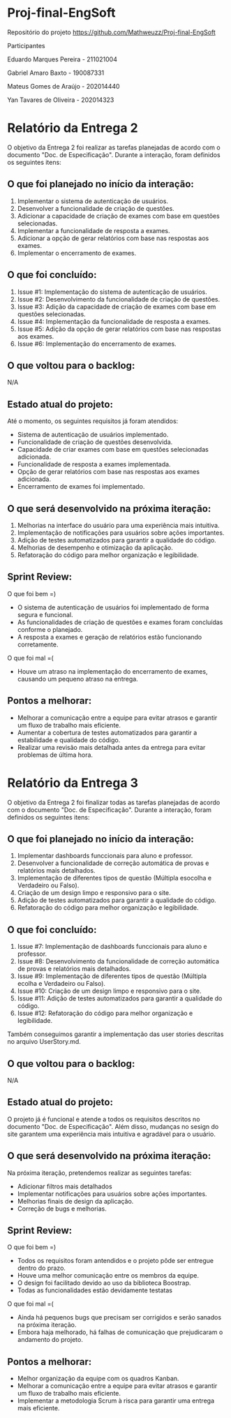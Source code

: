 # Proj-final-EngSoft

Repositório do projeto
https://github.com/Mathweuzz/Proj-final-EngSoft

Participantes

Eduardo Marques Pereira - 211021004

Gabriel Amaro Baxto - 190087331

Mateus Gomes de Araújo - 202014440

Yan Tavares de Oliveira - 202014323

# Relatório da Entrega 2

O objetivo da Entrega 2 foi realizar as tarefas planejadas de acordo com o documento "Doc. de Especificação". Durante a interação, foram definidos os seguintes itens:

## O que foi planejado no início da interação:

1. Implementar o sistema de autenticação de usuários.
2. Desenvolver a funcionalidade de criação de questões.
3. Adicionar a capacidade de criação de exames com base em questões selecionadas.
4. Implementar a funcionalidade de resposta a exames.
5. Adicionar a opção de gerar relatórios com base nas respostas aos exames.
6. Implementar o encerramento de exames.

## O que foi concluído:

1. Issue #1: Implementação do sistema de autenticação de usuários.
2. Issue #2: Desenvolvimento da funcionalidade de criação de questões.
3. Issue #3: Adição da capacidade de criação de exames com base em questões selecionadas.
4. Issue #4: Implementação da funcionalidade de resposta a exames.
5. Issue #5: Adição da opção de gerar relatórios com base nas respostas aos exames.
6. Issue #6: Implementação do encerramento de exames.

## O que voltou para o backlog:

N/A

## Estado atual do projeto:

Até o momento, os seguintes requisitos já foram atendidos:

- Sistema de autenticação de usuários implementado.
- Funcionalidade de criação de questões desenvolvida.
- Capacidade de criar exames com base em questões selecionadas adicionada.
- Funcionalidade de resposta a exames implementada.
- Opção de gerar relatórios com base nas respostas aos exames adicionada.
- Encerramento de exames foi implementado.

## O que será desenvolvido na próxima iteração:

1. Melhorias na interface do usuário para uma experiência mais intuitiva.
2. Implementação de notificações para usuários sobre ações importantes.
3. Adição de testes automatizados para garantir a qualidade do código.
4. Melhorias de desempenho e otimização da aplicação.
5. Refatoração do código para melhor organização e legibilidade.

## Sprint Review:

O que foi bem =)

- O sistema de autenticação de usuários foi implementado de forma segura e funcional.
- As funcionalidades de criação de questões e exames foram concluídas conforme o planejado.
- A resposta a exames e geração de relatórios estão funcionando corretamente.

O que foi mal =(

- Houve um atraso na implementação do encerramento de exames, causando um pequeno atraso na entrega.

## Pontos a melhorar:

- Melhorar a comunicação entre a equipe para evitar atrasos e garantir um fluxo de trabalho mais eficiente.
- Aumentar a cobertura de testes automatizados para garantir a estabilidade e qualidade do código.
- Realizar uma revisão mais detalhada antes da entrega para evitar problemas de última hora.

# Relatório da Entrega 3

O objetivo da Entrega 2 foi finalizar todas as tarefas planejadas de acordo com o documento "Doc. de Especificação". Durante a interação, foram definidos os seguintes itens:

## O que foi planejado no início da interação:

1. Implementar dashboards funccionais para aluno e professor.
2. Desenvolver a funcionalidade de correção automática de provas e relatórios mais detalhados.
3. Implementação de diferentes tipos de questão (Múltipla esocolha e Verdadeiro ou Falso).
4. Criação de um design limpo e responsivo para o site.
5. Adição de testes automatizados para garantir a qualidade do código.
6. Refatoração do código para melhor organização e legibilidade.

## O que foi concluído:

1. Issue #7: Implementação de dashboards funccionais para aluno e professor.
2. Issue #8: Desenvolvimento da funcionalidade de correção automática de provas e relatórios mais detalhados.
3. Issue #9: Implementação de diferentes tipos de questão (Múltipla ecolha e Verdadeiro ou Falso).
4. Issue #10: Criação de um design limpo e responsivo para o site.
5. Issue #11: Adição de testes automatizados para garantir a qualidade do código.
6. Issue #12: Refatoração do código para melhor organização e legibilidade.

Também conseguimos garantir a implementação das user stories descritas no arquivo UserStory.md.

## O que voltou para o backlog:

N/A

## Estado atual do projeto:

O projeto já é funcional e atende a todos os requisitos descritos no documento "Doc. de Especificação". Além disso, mudanças no sesign do site garantem uma experiência mais intuitiva e agradável para o usuário.

## O que será desenvolvido na próxima iteração:

Na próxima iteração, pretendemos realizar as seguintes tarefas:

- Adicionar filtros mais detalhados
- Implementar notificações para usuários sobre ações importantes.
- Melhorias finais de design da aplicação.
- Correção de bugs e melhorias.

## Sprint Review:

O que foi bem =)

- Todos os requisitos foram antendidos e o projeto pôde ser entregue dentro do prazo.
- Houve uma melhor comunicação entre os membros da equipe.
- O design foi facilitado devido ao uso da biblioteca Boostrap.
- Todas as funcionalidades estão devidamente testatas

O que foi mal =(

- Ainda há pequenos bugs que precisam ser corrigidos e serão sanados na próxima iteração.
- Embora haja melhorado, há falhas de comunicação que prejudicaram o andamento do projeto.

## Pontos a melhorar:

- Melhor organização da equipe com os quadros Kanban.
- Melhorar a comunicação entre a equipe para evitar atrasos e garantir um fluxo de trabalho mais eficiente.
- Implementar a metodologia Scrum à risca para garantir uma entrega mais eficiente.
